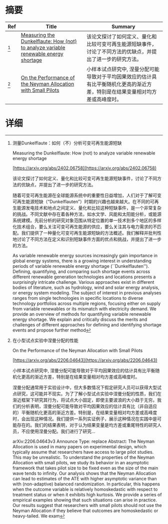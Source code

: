 # 摘要

| Ref | Title | Summary |
| --- | --- | --- |
| [^1] | [Measuring the Dunkelflaute: How (not) to analyze variable renewable energy shortage](https://arxiv.org/abs/2402.06758) | 该论文探讨了如何定义、量化和比较可变可再生能源短缺事件，讨论了不同方法的优缺点，并提出了进一步的研究方法。 |
| [^2] | [On the Performance of the Neyman Allocation with Small Pilots](https://arxiv.org/abs/2206.04643) | 小样本试点研究中, 涅曼分配可能导致对于平均因果效应的估计具有比平衡随机化更高的渐近方差，特别是在结果变量相对均方差或高峰度时。 |

# 详细

[^1]: 测量Dunkelflaute：如何（不）分析可变可再生能源短缺

    Measuring the Dunkelflaute: How (not) to analyze variable renewable energy shortage

    [https://arxiv.org/abs/2402.06758](https://arxiv.org/abs/2402.06758)

    该论文探讨了如何定义、量化和比较可变可再生能源短缺事件，讨论了不同方法的优缺点，并提出了进一步的研究方法。

    

    随着可变可再生能源在全球能源系统中的重要性日益增加，人们对于了解可变可再生能源短缺（“Dunkelflauten”）时期的兴趣也越来越大。在不同的可再生能源发电技术和地点之间定义、量化和比较这种短缺事件，是一个非常复杂的挑战。不同文献中存在着各种方法，如水文学、风能和太阳能分析，或能源系统建模。先前分析的研究对象范围从特定位置的单一技术到多个地区的多样化技术组合，要么关注可变可再生能源的供应，要么关注其与电力需求的不匹配。我们提供了一种量化可变可再生能源短缺的方法概述。我们解释并批判性地讨论了不同方法在定义和识别短缺事件方面的优点和挑战，并提出了进一步的方法。

    As variable renewable energy sources increasingly gain importance in global energy systems, there is a growing interest in understanding periods of variable renewable energy shortage (``Dunkelflauten''). Defining, quantifying, and comparing such shortage events across different renewable generation technologies and locations presents a surprisingly intricate challenge. Various approaches exist in different bodies of literature, such as hydrology, wind and solar energy analysis, or energy system modeling. The subject of interest in previous analyses ranges from single technologies in specific locations to diverse technology portfolios across multiple regions, focusing either on supply from variable renewables or its mismatch with electricity demand. We provide an overview of methods for quantifying variable renewable energy shortage. We explain and critically discuss the merits and challenges of different approaches for defining and identifying shortage events and propose further method
    
[^2]: 在小型试点实验中涅曼分配的性能

    On the Performance of the Neyman Allocation with Small Pilots

    [https://arxiv.org/abs/2206.04643](https://arxiv.org/abs/2206.04643)

    小样本试点研究中, 涅曼分配可能导致对于平均因果效应的估计具有比平衡随机化更高的渐近方差，特别是在结果变量相对均方差或高峰度时。

    

    涅曼分配通常用于实验设计中，但大多数情况下假定研究人员可以获得大型试点研究，这可能并不现实。为了了解小型试点实验中涅曼分配的性质，我们在渐近框架下研究其行为，将试点大小固定，即使主要波浪的大小趋于无穷。我们的分析表明，涅曼分配可能导致对平均因果效应的估计具有比（非自适应的）平衡随机化更高的渐近方差。特别是，在结果变量相对均方差或高峰度时，会出现这种情况。我们提供一系列实证例子，展示这种情况在实践中是可能存在的。我们的结果表明，对于认为结果变量是均方差或重尾特性的研究人员，不应使用涅曼分配。我们进行了研究…

    arXiv:2206.04643v3 Announce Type: replace  Abstract: The Neyman Allocation is used in many papers on experimental design, which typically assume that researchers have access to large pilot studies. This may be unrealistic. To understand the properties of the Neyman Allocation with small pilots, we study its behavior in an asymptotic framework that takes pilot size to be fixed even as the size of the main wave tends to infinity. Our analysis shows that the Neyman Allocation can lead to estimates of the ATE with higher asymptotic variance than with (non-adaptive) balanced randomization. In particular, this happens when the outcome variable is relatively homoskedastic with respect to treatment status or when it exhibits high kurtosis. We provide a series of empirical examples showing that such situations can arise in practice. Our results suggest that researchers with small pilots should not use the Neyman Allocation if they believe that outcomes are homoskedastic or heavy-tailed. We exam
    


